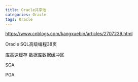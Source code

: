 ```yaml
---
title: Oracle共享池
categories: Oracle
tags: Oracle
---
```


https://www.cnblogs.com/kangxuebin/articles/2707239.html

Oracle SQL高级编程38页

库高速缓存
数据库数据缓冲区

SGA

PGA